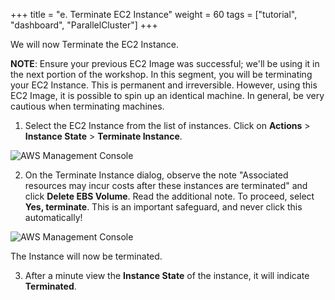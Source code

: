 +++
title = "e. Terminate EC2 Instance"
weight = 60
tags = ["tutorial", "dashboard", "ParallelCluster"]
+++

We will now Terminate the EC2 Instance.

**NOTE**: Ensure your previous EC2 Image was successful; we'll be using it in the next portion of the workshop. In this segment, you will be terminating your EC2 Instance. This is permanent and irreversible. However, using this EC2 Image, it is possible to spin up an identical machine. In general, be very cautious when terminating machines.

1.	Select the EC2 Instance from the list of instances. Click on **Actions** > **Instance State** > **Terminate Instance**.

![AWS Management Console](/images/hpc-aws-parallelcluster-workshop/EC2InstanceTerminate-2.png)


2.	On the Terminate Instance dialog, observe the note "Associated resources may incur costs after these instances are terminated" and click  **Delete EBS Volume**. Read the additional note. To proceed, select **Yes, terminate**. This is an important safeguard, and never click this automatically!  


![AWS Management Console](/images/hpc-aws-parallelcluster-workshop/EC2InstanceTerminateConfirm-2.png)

The Instance will now be terminated.

3.	After a minute view the **Instance State** of the instance, it will indicate **Terminated**.

  

